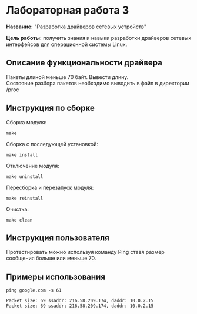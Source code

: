 # Лабораторная работа 3

**Название:** "Разработка драйверов сетевых устройств"

**Цель работы:** получить знания и навыки разработки драйверов сетевых интерфейсов для операционной системы Linux.

## Описание функциональности драйвера

Пакеты длиной меньше 70 байт. Вывести длину. </br>
Состояние разбора пакетов необходимо выводить в файл в директории /proc

## Инструкция по сборке

Сборка модуля:

```
make
```

Сборка с последующей установкой:

```
make install
```

Отключение модуля:

```
make uninstall
```

Пересборка и перезапуск модуля:

```
make reinstall
```

Очистка:

```
make clean
```

## Инструкция пользователя

Протестировать можно используя команду Ping ставя размер сообщения больше или меньше 70.

## Примеры использования

```
ping google.com -s 61
```

```
Packet size: 69 ssaddr: 216.58.209.174, daddr: 10.0.2.15
Packet size: 69 ssaddr: 216.58.209.174, daddr: 10.0.2.15
```

